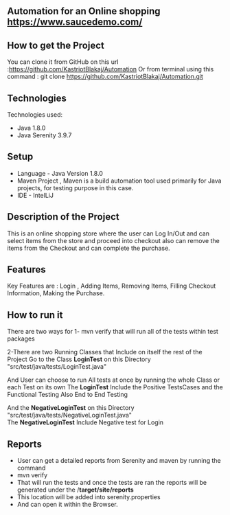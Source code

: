 ## Automation for an Online shopping https://www.saucedemo.com/

## How to get the Project 

You can clone it from GitHub on this url :https://github.com/KastriotBlakaj/Automation
Or from terminal using this command : git clone https://github.com/KastriotBlakaj/Automation.git


## Technologies

Technologies used:
* Java 1.8.0
* Java Serenity 3.9.7


## Setup

* Language - Java Version 1.8.0
* Maven Project ,
  Maven is a build automation tool used primarily for Java projects, for testing purpose in this case.
* IDE - IntelLiJ

## Description of the Project 

This is an online shopping store where the user can Log In/Out and can select items from the store and 
proceed into checkout  also can remove the items from the Checkout and can complete the purchase.

## Features 

Key Features are : 
    Login , Adding Items, Removing Items, Filling Checkout Information, Making the Purchase.


## How to run it 

There are two ways for 
   1- mvn verify that will run all of the tests within test packages

   2-There are two Running Classes that Include on itself the rest of the Project 
Go to the Class **LoginTest** on this Directory "src/test/java/tests/LoginTest.java" 

And User can choose to run All tests at once by running the whole Class or each Test on its own 
The **LoginTest** Include the  Positive TestsCases and the Functional Testing Also End to End Testing 

And the **NegativeLoginTest** on this Directory "src/test/java/tests/NegativeLoginTest.java"  
The **NegativeLoginTest** Include Negative test for Login



## Reports 

* User can get a detailed reports from Serenity and maven by running the command
* mvn verify
* That will run the tests and once the tests are ran the reports will be generated under the /**target/site/reports**
* This location will be added into serenity.properties 
* And can open it within the Browser. 






